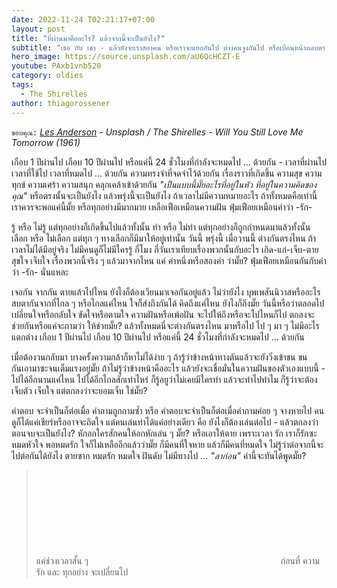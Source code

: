 ```yaml
---
date: 2022-11-24 T02:21:17+07:00
layout: post
title: "ที่ผ่านมาคืออะไร? แล้วจากนี้จะเป็นยังไง?"
subtitle: "เธอ กับ เขา - แล้วยังจะเราสองคน หรือเราจะแยกกันไป ต่างคนจูงกันไป หรือเบือนหน้าหลบตา ความเป็นไปได้ หรือก็แค่ความเป็นไป"
hero_image: https://source.unsplash.com/aU6QcHCZT-E
youtube: PAxb1vnb520
category: oldies
tags:
  - The Shirelles
author: thiagorossener
---
```

`ขอบคุณ:` *[Les Anderson](https://unsplash.com/@lesanderson) - Unsplash / The Shirelles - Will You Still Love Me Tomorrow (1961)*

เกือบ 1 ปีผ่านไป เกือบ 10 ปีผ่านไป หรือแค่นี้ 24 ชั่วโมงที่กำลังจะหมดไป ... ด้วยกัน - เวลาที่ผ่านไป เวลาที่ใช้ไป เวลาที่หมดไป ... ด้วยกัน ความทรงจำที่จดจำไว้ด้วยกัน เรื่องราวที่เกิดขึ้น ความสุข ความทุกข์ ความเศร้า ความสนุก คลุกเคล้าเข้าด้วยกัน *"เป็นแบบนี้มั๊ยอะไรที่อยู่ในหัว ที่อยู่ในความคิดของคุณ"* หรือตรงนั้นจะเป็นยังไง แล้วพรุ่งนี้จะเป็นยังไง ถ้าเวลาไม่มีความหมายอะไร ถ้าทั้งหมดคือเท่านี้ เราควรจะพอแค่นี้มั๊ย หรือทุกอย่างมีมากมาย เหลือเฟือเหมือนความฝัน ฟุ่มเฟือยเหมือนคำว่า -รัก-

รู้ หรือ ไม่รู้ แต่ทุกอย่างก็เกิดขึ้นไปแล้วทั้งนั้น ทำ หรือ ไม่ทำ แต่ทุกอย่างก็ถูกกำหนดมาแล้วทั้งนั้น เลือก หรือ ไม่เลือก แต่ทุก ๆ ทางเลือกก็มีมาให้อยู่เท่านั้น วันนี้ พรุ่งนี้ เมื่อวานนี้ ต่างกันตรงไหน ถ้าเวลาไม่ได้มีอยู่จริง ไม่มีคนดูก็ไม่มีใครรู้ กี่โมง กี่วันเราเทียบเรื่องพวกนั้นกับอะไร เกิด-แก่-เจ็บ-ตาย สุขใจ เจ็บใจ เรื่องพวกนี้จริง ๆ แล้วมาจากไหน แค่ คำหนึ่งหรือสองคำ ว่ามั๊ย? ฟุ่มเฟือยเหมือนกันกับคำว่า -รัก- นั่นแหละ

เจอกัน จากกัน ตายแล้วไปไหน ยังไงก็ต้องเวียนมาเจอกันอยู่แล้ว ไม่ว่ายังไง บุพเพสันนิวาสหรืออะไร สบตากันจากที่ไกล ๆ หรือไกลแค่ไหน ใจก็ส่งถึงกันได้ คิดถึงแค่ไหน ยังไงก็ถึงมั๊ย วันนี้หรือว่าตลอดไป เปลี่ยนใจหรือกลับใจ ขัดใจหรือตามใจ ความฝันหรือเพ้อฝัน จะไปให้ถึงหรือจะไปไหนก็ไป ตกลงจะช่วยกันหรือแค่จะถามว่า ให้ช่วยมั๊ย? แล้วทั้งหมดนี่จะต่างกันตรงไหน มาหรือไป ไป ๆ มา ๆ ไม่มีอะไรแตกต่าง เกือบ 1 ปีผ่านไป เกือบ 10 ปีผ่านไป หรือแค่นี้ 24 ชั่วโมงที่กำลังจะหมดไป ... ด้วยกัน

เมื่อต้องวนกลับมา บางครั้งความกล้าก็หาไม่ได้ง่าย ๆ ถ้ารู้ว่าข้างหน้าทางตันแล้วจะยังวิ่งเข้าชน ขนกันเอามาซะจนเต็มแรงอยู่มั๊ย ถ้าไม่รู้ว่าข้างหน้าคืออะไร แล้วยังจะเชื่อมั่นในความฝันของตัวเองแบบนี้ - ไปได้อีกนานแค่ไหน ไปได้อีกไกลสักเท่าไหร่ ก็รู้อยูว่าไม่เคยมีใครทำ แล้วจะทำไปทำไม ก็รู้ว่าจะต้องเจ็บตัว เจ็บใจ แต่ตกลงว่าจะยอมเจ็บ ใช่มั๊ย?

คำตอบ จะจำเป็นก็ต่อเมื่อ คำถามถูกถามซ้ำ หรือ คำตอบจะจำเป็นก็ต่อเมื่อคำถามค่อย ๆ จางหายไป คนดูก็ได้แค่เชียร์หรืออาจจะถิดใจ แต่คนเล่นทำได้แค่อย่างเดียว คือ ยังไงก็ต้องเล่นต่อไป - แล้วตกลงว่าตอนจบจะเป็นยังไง? หักอกใครสักคนให้อกหักเล่น ๆ มั๊ย? หรือเอาให้ตาย เพราะเวลา รัก เราก็รักซะหมดหัวใจ พอหมดรัก ใจก็ไม่เหลืออีกแล้วว่ามั๊ย ก็มีคนที่ใจหาย แล้วก็มีคนที่หมดใจ ไม่รู้ว่าต่อจากนี้จะไปต่อกันได้ยังไง ตายซาก หมดรัก หมดใจ ฝันดับ ไม่มีทางไป ... *"ลาก่อน"* คำนี้จะทันได้พูดมั๊ย?  

> แค่ช่วงเวลาสั้น ๆ <svg class="love"><use xlink:href="#icon-heart"></use></svg> ก่อนที่ ความรัก และ ทุกอย่าง จะเปลี่ยนไป
